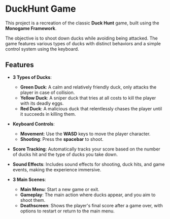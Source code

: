 # DuckHunt Game

This project is a recreation of the classic **Duck Hunt** game, built using the **Monogame Framework**.

The objective is to shoot down ducks while avoiding being attacked. The game features various types of ducks with distinct behaviors and a simple control system using the keyboard.


## Features

- **3 Types of Ducks**: 
  - **Green Duck**: A calm and relatively friendly duck, only attacks the player in case of collision.
  - **Yellow Duck**: A sniper duck that tries at all costs to kill the player with its deadly eggs.
  - **Red Duck**: A malicious duck that relentlessly chases the player until it succeeds in killing them.
  
- **Keyboard Controls**: 
  - **Movement**: Use the **WASD** keys to move the player character.
  - **Shooting**: Press the **spacebar** to shoot.
  
- **Score Tracking**: Automatically tracks your score based on the number of ducks hit and the type of ducks you take down.
  
- **Sound Effects**: Includes sound effects for shooting, duck hits, and game events, making the experience immersive.
  
- **3 Main Scenes**:
  - **Main Menu**: Start a new game or exit.
  - **Gameplay**: The main action where ducks appear, and you aim to shoot them.
  - **Deathscreen**: Shows the player's final score after a game over, with options to restart or return to the main menu.
